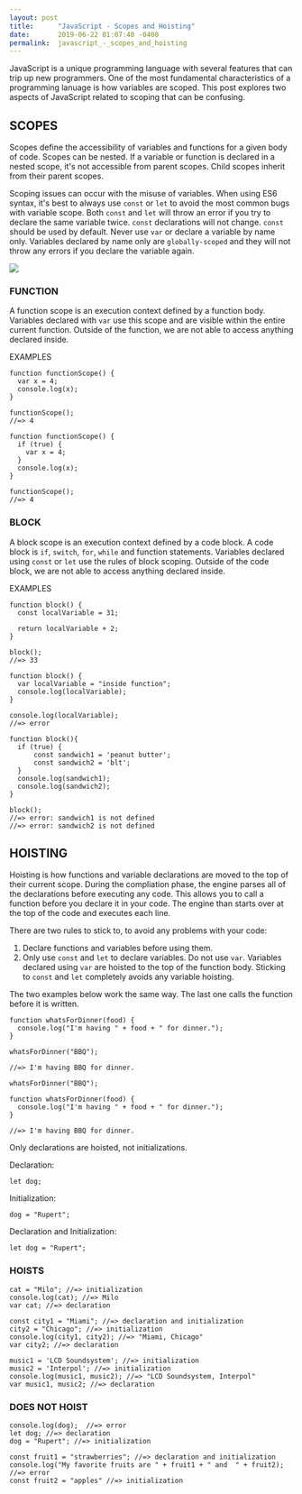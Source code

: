 ```yaml
---
layout: post
title:      "JavaScript - Scopes and Hoisting"
date:       2019-06-22 01:07:40 -0400
permalink:  javascript_-_scopes_and_hoisting
---
```



JavaScript is a unique programming language with several features that can trip up new programmers. One of the most fundamental characteristics of a programming lanuage is how variables are scoped. This post explores two aspects of JavaScript related to scoping that can be confusing.

## SCOPES
Scopes define the accessibility of variables and functions for a given body of code. Scopes can be nested. If a variable or function is declared in a nested scope, it's not accessible from parent scopes.  Child scopes inherit from their parent scopes.

Scoping issues can occur with the misuse of variables.  When using ES6 syntax, it's best to always use `const` or `let` to avoid the most common bugs with variable scope.  Both `const` and `let` will throw an error if you try to declare the same variable twice.  `const` declarations will not change.  `const` should be used by default.  Never use `var` or declare a variable by name only.  Variables declared by name only are `globally-scoped` and they will not throw any errors if you declare the variable again.

![](https://stephaniemills.ca/dark-table-5ec7c8c60d7f366b7812e214d58a3c3d.svg)

### FUNCTION
A function scope is an execution context defined by a function body.  Variables declared with `var` use this scope and are visible within the entire current function.  Outside of the function, we are not able to access anything declared inside.

EXAMPLES
```
function functionScope() {
  var x = 4;
  console.log(x);
}

functionScope();
//=> 4
```
```
function functionScope() {
  if (true) {
    var x = 4;
  }
  console.log(x);
}

functionScope();
//=> 4
```

### BLOCK
A block scope is an execution context defined by a code block.  A code block is `if`, `switch`, `for`, `while` and function statements.  Variables declared using `const` or `let` use the rules of block scoping.  Outside of the code block, we are not able to access anything declared inside.

EXAMPLES

```
function block() {
  const localVariable = 31;

  return localVariable + 2;
}
 
block();
//=> 33
```

```
function block() {
  var localVariable = "inside function";
  console.log(localVariable);
}

console.log(localVariable);  
//=> error
```
```
function block(){
  if (true) {
      const sandwich1 = 'peanut butter';
      const sandwich2 = 'blt';
  }
  console.log(sandwich1);
  console.log(sandwich2);
}

block();
//=> error: sandwich1 is not defined
//=> error: sandwich2 is not defined
```

## HOISTING
Hoisting is how functions and variable declarations are moved to the top of their current scope.  During the compliation phase, the engine parses all of the declarations before executing any code.  This allows you to call a function before you declare it in your code.  The engine than starts over at the top of the code and executes each line. 

There are two rules to stick to, to avoid any problems with your code:

1. Declare functions and variables before using them.
2. Only use `const` and `let` to declare variables.  Do not use `var`.  Variables declared using `var` are hoisted to the top of the function body. Sticking to `const` and `let` completely avoids any variable hoisting.

The two examples below work the same way.  The last one calls the function before it is written.

```
function whatsForDinner(food) {
  console.log("I'm having " + food + " for dinner.");
}

whatsForDinner("BBQ");

//=> I'm having BBQ for dinner.
```

```
whatsForDinner("BBQ");

function whatsForDinner(food) {
  console.log("I'm having " + food + " for dinner.");
}

//=> I'm having BBQ for dinner.
```

Only declarations are hoisted, not initializations.  

Declaration:
```
let dog;
```

Initialization:
```
dog = "Rupert";
```

Declaration and Initialization:
```
let dog = "Rupert";
```

### HOISTS
```
cat = "Milo"; //=> initialization
console.log(cat); //=> Milo
var cat; //=> declaration
```
```
const city1 = "Miami"; //=> declaration and initialization
city2 = "Chicago"; //=> initialization
console.log(city1, city2); //=> "Miami, Chicago"
var city2; //=> declaration
```
```
music1 = 'LCD Soundsystem'; //=> initialization
music2 = 'Interpol'; //=> initialization
console.log(music1, music2); //=> "LCD Soundsystem, Interpol"
var music1, music2; //=> declaration
```

### DOES NOT HOIST
```
console.log(dog);  //=> error
let dog; //=> declaration
dog = "Rupert"; //=> initialization
```
```
const fruit1 = "strawberries"; //=> declaration and initialization
console.log("My favorite fruits are " + fruit1 + " and  " + fruit2); //=> error
const fruit2 = "apples" //=> initialization
```
